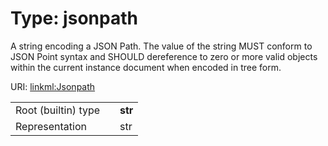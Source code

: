 
# Type: jsonpath

A string encoding a JSON Path. The value of the string MUST conform to JSON Point syntax and SHOULD dereference to zero or more valid objects within the current instance document when encoded in tree form.

URI: [linkml:Jsonpath](https://w3id.org/linkml/Jsonpath)

|  |  |  |
| --- | --- | --- |
| Root (builtin) type | | **str** |
| Representation | | str |
